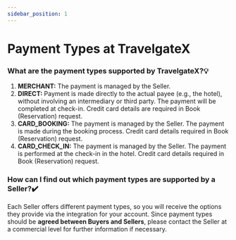 ```yaml
---
sidebar_position: 1
---
```


# Payment Types at TravelgateX

### What are the payment types supported by TravelgateX?💡

1. **MERCHANT:** The payment is managed by the Seller.
1. **DIRECT:** Payment is made directly to the actual payee (e.g., the hotel), without involving an intermediary or third party. The payment will be completed at check-in. Credit card details are required in Book (Reservation) request.
1. **CARD_BOOKING:** The payment is managed by the Seller. The payment is made during the booking process. Credit card details required in Book (Reservation) request.
1. **CARD_CHECK_IN:** The payment is managed by the Seller. The payment is performed at the check-in in the hotel. Credit card details required in Book (Reservation) request.

### How can I find out which payment types are supported by a Seller?✔️
Each Seller offers different payment types, so you will receive the options they provide via the integration for your account. Since payment types should be **agreed between Buyers and Sellers**, please contact the Seller at a commercial level for further information if necessary.